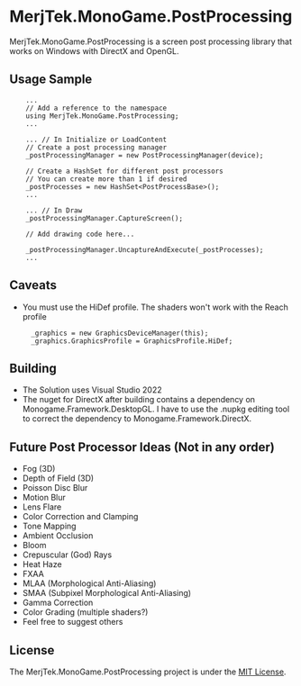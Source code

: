 # MerjTek.MonoGame.PostProcessing

MerjTek.MonoGame.PostProcessing is a screen post processing library that works on Windows with DirectX and OpenGL.


## Usage Sample

        ...
        // Add a reference to the namespace
        using MerjTek.MonoGame.PostProcessing;
        ...

        ... // In Initialize or LoadContent
        // Create a post processing manager
        _postProcessingManager = new PostProcessingManager(device);

        // Create a HashSet for different post processors 
        // You can create more than 1 if desired
        _postProcesses = new HashSet<PostProcessBase>();
        ...

        ... // In Draw
        _postProcessingManager.CaptureScreen();

        // Add drawing code here...

        _postProcessingManager.UncaptureAndExecute(_postProcesses);
        ...


## Caveats

* You must use the HiDef profile. The shaders won't work with the Reach profile

        _graphics = new GraphicsDeviceManager(this);
        _graphics.GraphicsProfile = GraphicsProfile.HiDef;


## Building

* The Solution uses Visual Studio 2022
* The nuget for DirectX after building contains a dependency on Monogame.Framework.DesktopGL. I have to use the .nupkg editing tool to correct the dependency to Monogame.Framework.DirectX.


## Future Post Processor Ideas (Not in any order)

* Fog (3D)
* Depth of Field (3D)
* Poisson Disc Blur
* Motion Blur
* Lens Flare
* Color Correction and Clamping
* Tone Mapping
* Ambient Occlusion	
* Bloom
* Crepuscular (God) Rays
* Heat Haze
* FXAA
* MLAA (Morphological Anti-Aliasing)
* SMAA (Subpixel Morphological Anti-Aliasing)
* Gamma Correction
* Color Grading (multiple shaders?)
* Feel free to suggest others


## License

The MerjTek.MonoGame.PostProcessing project is under the [MIT License](https://github.com/MerjTek/MerjTek.MonoGame.PostProcessing/blob/main/LICENSE).
